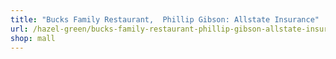 ```yaml
---
title: "Bucks Family Restaurant,  Phillip Gibson: Allstate Insurance"
url: /hazel-green/bucks-family-restaurant-phillip-gibson-allstate-insurance/
shop: mall
---
```

